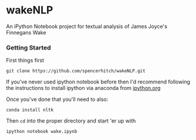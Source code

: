 # wakeNLP
An iPython Notebook project for textual analysis of James Joyce's Finnegans Wake

### Getting Started

First things first
```
git clone https://github.com/spencerhitch/wakeNLP.git
```
If you've never used ipython notebook before then I'd recommend following the instructions to install ipython via anaconda from [ipython.org](http://ipython.org/install.html)

Once you've done that you'll need to also:
```
conda install nltk
``` 

Then `cd` into the proper directory and start 'er up with
```
ipython notebook wake.ipynb
```

